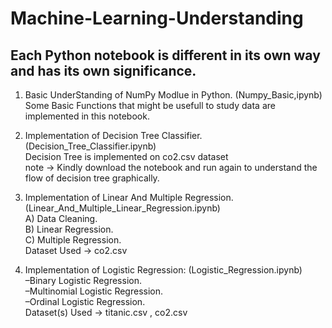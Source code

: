 # Machine-Learning-Understanding

## Each Python notebook is different in its own way and has its own significance. 

1. Basic UnderStanding of NumPy Modlue in Python. (Numpy_Basic,ipynb)</br>
Some Basic Functions that might be usefull to study data are implemented in this notebook. </br>

2. Implementation of Decision Tree Classifier. (Decision_Tree_Classifier.ipynb) </br>
Decision Tree is implemented on co2.csv dataset </br>
note -> Kindly download the notebook and run again to understand the flow of decision tree graphically.

3. Implementation of Linear And Multiple Regression. (Linear_And_Multiple_Linear_Regression.ipynb)</br>
    A) Data Cleaning. </br>
    B) Linear Regression. </br>
    C) Multiple Regression. </br>
  Dataset Used -> co2.csv </br>
  
  4. Implementation of Logistic Regression: (Logistic_Regression.ipynb) </br>
    –Binary Logistic Regression. </br>
    –Multinomial Logistic Regression. </br>
    –Ordinal Logistic Regression. </br>
     Dataset(s) Used -> titanic.csv , co2.csv </br>


